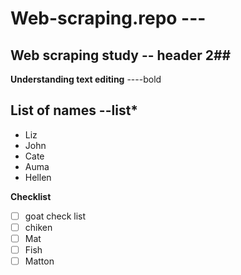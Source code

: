 # Web-scraping.repo --- 
## Web scraping study -- header 2##
**Understanding text editing** ----bold
## List of names --list*
* Liz
* John
* Cate
* Auma
* Hellen

**Checklist**
- [ ] goat check list
- [ ] chiken
- [ ] Mat
- [ ] Fish
- [ ] Matton
